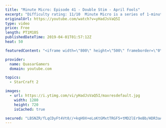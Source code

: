 ```yaml
---
title: "Minute Micro: Episode 41 - Double Stim - April Fools"
excerpt: "Difficulty rating: 11/10  Minute Micro is a series of 1-minute videos explaining how to perform common micro techniques. This episode is on double stimming.  Explanation: https://www.reddit.com/r/starcraft/comments/b81mai/stim_the_new_beam_weapon/?  twitch.tv/Quasarprintf"
originalUrl: https://youtube.com/watch?v=yHadJsVaQ5I
type: video
price: Free
length: PT1M10S
publishedDateTime: 2019-04-01T01:57:12Z
heat: 50

featuredContent: "<iframe width=\"800\" height=\"500\" frameborder=\"0\" src=\"https://www.youtube.com/embed/yHadJsVaQ5I\" allow=\"accelerometer; autoplay; encrypted-media; gyroscope; picture-in-picture\" allowfullscreen></iframe>"

provider:
  name: QuasarGamers
  domain: youtube.com

topics:
  - StarCraft 2

images:
  - url: https://i.ytimg.com/vi/yHadJsVaQ5I/maxresdefault.jpg
    width: 1280
    height: 720
    isCached: true

secured: "LBSNZR/fLqCDyFt4Vt0//+kqH9X+eLoKtGMxtTRGF5+tMD2lEr9eBb/HDR3aAh7ty80zsB1ByNAeNoCXQwyYET2kVzv7bwwHHPC/qjiwuvgQxo6+wIfwvo7duVV0kzX9EppuBu3NadjX80SLk5A0tApv38hSJo1N93KGFRwJjcWAkXWuI7E9Qg6Fk/e4+Xe2C1S7Era/GfsE8NrkP7L2evUAO6PCd1wsaReG/xS8G+LjLY3ROLdHJpvJxklD+hAHcCZiN8ykybS3LWlPEaAVYosHHBcskGE3JbhDm94fXsEN1e3uZz4WO3KjrdMT3wS84wBtB1xYywPD67ZDZXA7KJArB7p8rP4F04j2AbnYSqYkuYXRBkueTwnal05GD3Qb/Z3FX6vOpTUKD9ivShLYdm/TbFJ66q8Jm3vBJUojLos=;OCvDGiqwZmtbvyYIZbcCDQ=="
---
```


